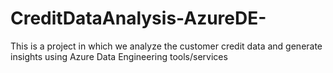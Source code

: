 # CreditDataAnalysis-AzureDE-
This is a project in which we analyze the customer credit data and generate insights using Azure Data Engineering tools/services

